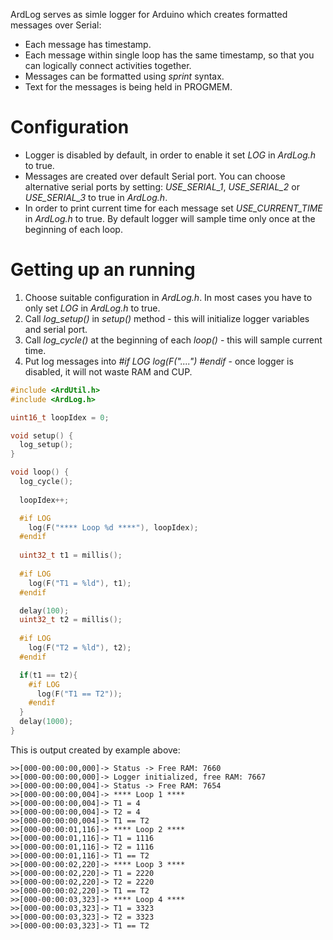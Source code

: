ArdLog serves as simle logger for Arduino which creates formatted messages over Serial:
* Each message has timestamp.
* Each message within single loop has the same timestamp, so that you can logically connect activities together.
* Messages can be formatted using *sprint* syntax.
* Text for the messages is being held in PROGMEM.

# Configuration
* Logger is disabled by default, in order to enable it set *LOG* in *ArdLog.h* to true.
* Messages are created over default Serial port. You can choose alternative serial ports by setting: *USE_SERIAL_1*, *USE_SERIAL_2* or *USE_SERIAL_3* to true in  *ArdLog.h*.
* In order to print current time for each message set *USE_CURRENT_TIME* in *ArdLog.h* to true. By default logger will sample time only once at the beginning of each loop.

# Getting up an running
1. Choose suitable configuration in *ArdLog.h*. In most cases you have to only set *LOG* in *ArdLog.h* to true.
2. Call *log_setup()* in *setup()* method - this will initialize logger variables and serial port.
3. Call  *log_cycle()* at the beginning of each *loop()* - this will sample current time.
4. Put log messages into *#if LOG log(F("....") #endif* - once logger is disabled, it will not waste RAM and CUP.

```cpp
#include <ArdUtil.h>
#include <ArdLog.h>

uint16_t loopIdex = 0;

void setup() {
  log_setup();
}

void loop() {
  log_cycle();
  
  loopIdex++;

  #if LOG
    log(F("**** Loop %d ****"), loopIdex);
  #endif
  
  uint32_t t1 = millis();
  
  #if LOG
    log(F("T1 = %ld"), t1);
  #endif

  delay(100);
  uint32_t t2 = millis();
  
  #if LOG
    log(F("T2 = %ld"), t2);
  #endif

  if(t1 == t2){
    #if LOG
      log(F("T1 == T2"));
    #endif     
  }
  delay(1000);
}

```

This is output created by example above:
```
>>[000-00:00:00,000]-> Status -> Free RAM: 7660
>>[000-00:00:00,000]-> Logger initialized, free RAM: 7667
>>[000-00:00:00,004]-> Status -> Free RAM: 7654
>>[000-00:00:00,004]-> **** Loop 1 ****
>>[000-00:00:00,004]-> T1 = 4
>>[000-00:00:00,004]-> T2 = 4
>>[000-00:00:00,004]-> T1 == T2
>>[000-00:00:01,116]-> **** Loop 2 ****
>>[000-00:00:01,116]-> T1 = 1116
>>[000-00:00:01,116]-> T2 = 1116
>>[000-00:00:01,116]-> T1 == T2
>>[000-00:00:02,220]-> **** Loop 3 ****
>>[000-00:00:02,220]-> T1 = 2220
>>[000-00:00:02,220]-> T2 = 2220
>>[000-00:00:02,220]-> T1 == T2
>>[000-00:00:03,323]-> **** Loop 4 ****
>>[000-00:00:03,323]-> T1 = 3323
>>[000-00:00:03,323]-> T2 = 3323
>>[000-00:00:03,323]-> T1 == T2
```

